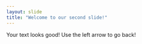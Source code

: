 ```yaml
---
layout: slide
title: "Welcome to our second slide!"
---
```

Your text looks good!
Use the left arrow to go back!
